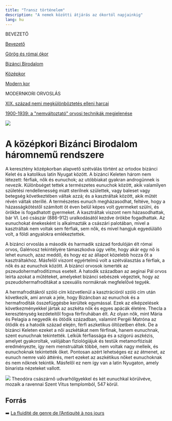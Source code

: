```yaml
---
title: "Transz történelem"
description: "A nemek közötti átjárás az ókortól napjainkig"
lang: hu
---
```


<div class="floating-columns">

<div class="floating-bar">

BEVEZETÖ

[Bevezető](/#/entry?id=transz-tortenelem)

[Görög és római ókor](/#/entry?id=transz-tortenelem-gorog-es-romai-okor)

[Bizánci Birodalom](/#/entry?id=transz-tortenelem-bizanci-birodalom)

[Középkor](/#/entry?id=transz-tortenelem-kozepkor)

[Modern kor](/#/entry?id=transz-tortenelem-modern-kor)

MODERNKORI ORVOSLÁS

[XIX. század nemi megkülönböztetés elleni harcai](/#/entry?id=transz-tortenelem-xix-szazad)

[1900-1939: a "nemváltoztató" orvosi technikák megjelenése](/#/entry?id=transz-tortenelem-nemvaltoztato-orvosi-technikak-megjelenese)


</div>

<div class="wiki-content">

<div class="header-image"><img src="assets/images/undraw_moving.svg" /></div>

# A középkori Bizánci Birodalom háromnemű rendszere

A keresztény középkorban alapvető szétválás történt az ortodox bizánci Kelet és a katolikus latin Nyugat között. A bizánci Keleten három nem létezett: férfiak, nők és eunuchok; az utóbbiakat gyakran androgünnek is nevezik. Különbséget tettek a természetes eunuchok között, akik valamilyen születési rendellenesség miatt sterilnek születtek, vagy baleset vagy betegség következtében váltak azzá; és a kasztráltak között, akik műtét révén váltak sterillé. A természetes eunuch megházasodhat, feltéve, hogy a házasságkötéstől számított öt éven belül képes volt gyermeket szülni, és örökbe is fogadhatott gyermeket. A kasztráltak viszont nem házasodhattak, bár VI. Leó császár (886-912) uralkodásától kezdve örökbe fogadhattak. Az eunuchokat énekesként is alkalmazták a császári palotában, mivel a kasztráltak nem voltak sem férfiak, sem nők, és mivel hangjuk egyedülálló volt, a földi angyalokra emlékeztettek.

A bizánci orvoslás a második és harmadik század fordulóján élt római orvos, Galénosz tekintélyére támaszkodva úgy vélte, hogy akár egy nő is lehet eunuch, azaz meddő, és hogy ez az állapot közelebb hozza őt a kasztráltakhoz. Másfelől viszont egyértelmű volt a szétválasztás a férfiak, a nők és az eunuchok között. A bizánci orvosok ismerték az pszeudohermafroditizmus eseteit. A hatodik században az aeginai Pál orvos leírta azokat a műtéteket, amelyeket bizánci sebészek végeztek, hogy az pszeudohermafroditákat a szexuális normáknak megfelelővé tegyék. 

A hermafroditákról szóló cím közvetlenül a kasztrációról szóló cím után következik, ami annak a jele, hogy Bizáncban az eunuchok és a hermafroditák összefüggésbe kerültek egymással. Ezek az elképzelések következményekkel jártak az aszkéta nők és egyes apácák életére. Thecla a kereszténység kezdeteitől fogva férfiruhában élt. Az olyan nők, mint Mária és Pelagia a negyedik és ötödik században, valamint Pergéi Matróna az ötödik és a hatodik század elején, férfi aszketikus öltözetben éltek. De a bizánci Keleten ezeket a női aszkétákat nem férfinak, hanem eunuchnak, szent eunuchnak tekintették. Lelkük férfiassága és a szigorú aszkézis, amelyet gyakoroltak, valójában fiziológiájuk és testük metamorfózisát eredményezte, így nem menstruáltak többé, nem voltak nagy melleik, és eunuchoknak tekintették őket. Pontosan azért lehetséges ez az átmenet, az eunuch nemre való áttérés, mert ezeket az aszkétikus nőket eunuchoknak és nem nőknek tekintik. Másfelől ez nem így van a latin Nyugaton, amely binarista nézeteket vallott.

<div class="content-image"><img src="assets/images/imperatrice-theodora.png" />
<span>Theodóra császárnő udvarhölgyekkel és két eunuchkal körülvéve, mozaik a ravennai Szent Vitus templomból, 547 körül.</span></div>

## Forrás

➡️ [La fluidité de genre de l’Antiquité à nos jours](https://institutlaboetie.fr/wp-content/uploads/2023/06/NOTE-ILB-LGBT-1.pdf)

</div>